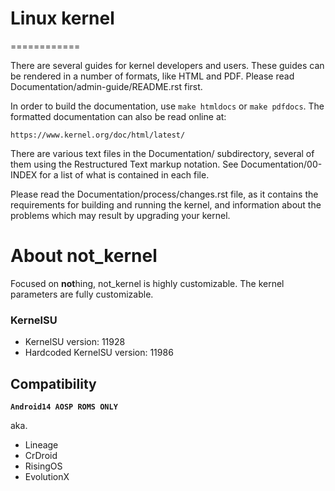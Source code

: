# Linux kernel
============

There are several guides for kernel developers and users. These guides can
be rendered in a number of formats, like HTML and PDF. Please read
Documentation/admin-guide/README.rst first.

In order to build the documentation, use ``make htmldocs`` or
``make pdfdocs``.  The formatted documentation can also be read online at:

    https://www.kernel.org/doc/html/latest/

There are various text files in the Documentation/ subdirectory,
several of them using the Restructured Text markup notation.
See Documentation/00-INDEX for a list of what is contained in each file.

Please read the Documentation/process/changes.rst file, as it contains the
requirements for building and running the kernel, and information about
the problems which may result by upgrading your kernel.

# About not_kernel
Focused on **not**hing, not_kernel is highly customizable.
The kernel parameters are fully customizable.
 
### KernelSU

+ KernelSU version: 11928
+ Hardcoded KernelSU version: 11986

## Compatibility

**`Android14 AOSP ROMS ONLY`**

aka.
- Lineage
- CrDroid
- RisingOS
- EvolutionX
